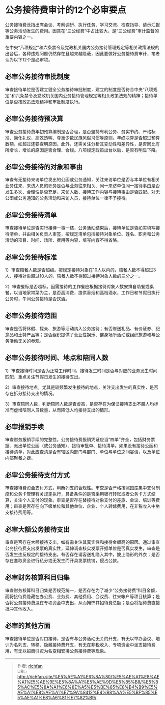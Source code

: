# 公务接待费审计的12个必审要点


公务接待费泛指出席会议、考察调研、执行任务、学习交流、检查指导、请示汇报等公务活动发生的费用。因其在“三公经费”中占比较大，是“三公经费”审计监督的重要内容之一。

在中央“八项规定”和六条禁令及党政机关国内公务接待管理规定等相关政策法规的出台后，各种违规问题仍然存在且越来越隐蔽，因此要做好公务接待费审计，笔者认为以下12个是必审项。

## 必审公务接待审批制度

审查接待单位是否建立健全公务接待审批制度，建立的制度是否符合中央“八项规定”和六条禁令及党政机关国内公务接待管理规定等相关政策法规的精神；接待单位是否按政策法规精神和审批制度执行。

## 必审公务接待预决算

审查公务接待费年初预算编制是否合理，是否坚持有利公务、务实节约、严格标准、简化礼仪、高效透明、尊重少数民族风俗习惯等原则。年终决算是否超过预算数额，如超过还要查明原因。此外，还需关注分析其变动性和差异性，是否同比有所增长，增长的原因是否合理、合规。八项规定政策出台以后，是否有明显下降。

## 必审公务接待的对象和事由

审查有无接待来访单位发出的公函或公务通知，关注来访单位是否与本单位有相关业务往来、来访人员的职务是否与业务往来相关、同一来访单位同一接待事由是否发生多次、合理性是否充足，来访人数、接待工作内容与接待事由是否匹配。对无公函或公务通知的公务活动和来访人员，接待单位一律不予接待。

## 必审公务接待清单

审查接待单位是否实行接待一事一结，公务活动结束后，接待单位是否如实填写接待清单，并由相关负责人审签，按规定清单包括接待对象单位、姓名、职务和公务活动的项目、时间、场所、费用等内容，填写内容不得省略。

## 必审公务接待标准

1）审查陪餐人数是否超编。按规定接待对象在10人以内的，陪餐人数不得超过3人，接待对象超过10人的，陪餐人数不得超过接待对象人数的三分之一。

2）审查餐标是否超标。因需接待的工作餐应根据接待对象人数安排自助餐或桌餐，以当地家常菜为主，是否高消费，提供香烟和高档酒水，工作日和节假日执行公务时，午间公务接待是否饮酒。

## 必审公务接待范围

审查是否将休假、探亲、旅游等活动纳入公务接待；有否赠送礼品、有价证券、纪念品和土特产品等；是否组织提供了营业性娱乐、健身场所活动或组织旅游和与公务活动无关的参观。

## 必审公务接待时间、地点和陪同人数

1）审查接待时间是否为正常工作时间，接待发生时间是否与对应的业务发生时间匹配，重点关注节假日发生的接待支出。

2）审查接待地点，尤其是较频繁发生接待的地点，关注支出发生的真实性，是否存在拆分接待支出的情况。

3）审查陪同人数，判断陪同人数是否虚高，是否存在为保证接待支出不超人均标准而虚增陪同人员数量，从而降低人均接待支出的情形。

## 必审报销手续

审查财务报销手续的完整性。公务接待费报销凭证应当“四单”齐全，包括财务票据、派出单位公函（或公务通知）、接待审批单、接待清单。如果没有接待公函和接待清单，对此应查清是否有辖区内部门与部门、单位与单位之间宴请，以及单位内部聚餐之嫌。

## 必审公务接待支付方式

审查接待费资金支付方式，判断列支的合规性。审查是否严格按照国库集中支付制度和公务卡管理有关规定执行，具备条件的是否采用银行转账或者公务卡方式结算，关注个人支付的现象。审查是否存在替接待对象支付的差旅、会议、培训等费用；审查是否存在向下级单位和其他单位、企业、个人转嫁费用，在非税收入中坐支接待费用等。

## 必审大额公务接待支出

审查是否存在大额接待支出，如有需关注其真实性和接待金额高的原因。通过审查公务接待费支出发票的真实性，延伸调查核实发票开据单位是否真实发生，审查是否发生违反规定的接待支出，有否存在请客送礼隐入其中，披上隐形的外衣；是否存在套取资金进行私分或无发生而开具发票核销，侵占公款。

## 必审财务核算科目归集

审查财务核算科目归集是否规范统一，是否存在为了减少“公务接待费”科目金额，而将接待费隐藏在办公费、业务费、其他费用、会议费、往来帐户等项目核算；是否将公务接待费混在专项资金中支出，从而掩饰其招待费总额；是否将招待费直接抵冲其他收入。

## 必审的其他方面

审查接待单位是否对口接待，是否有与公务活动无关的开支，有无以举办会议、培训为名列支、转移、隐藏接待费开支，有无在非税收入、专项资金中坐支接待费用，有无以招商引资为名变相安排公务接待费等现象。

---

> 作者: [richfan](https://richfan.site/)  
> URL: http://richfan.site/%E5%AE%A1%E6%8A%80/%E5%AE%A1%E8%AE%A1%E5%AE%9E%E5%8A%A1%E5%AE%9D%E5%85%B8/%E5%85%AC%E5%8A%A1%E6%8E%A5%E5%BE%85%E8%B4%B9%E5%AE%A1%E8%AE%A1%E7%9A%8412%E4%B8%AA%E5%BF%85%E5%AE%A1%E8%A6%81%E7%82%B9/  

